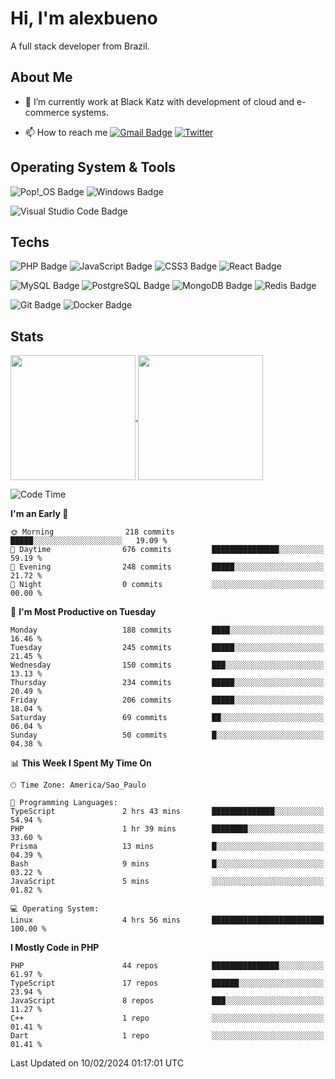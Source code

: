 # Hi, I'm alexbueno

A full stack developer from Brazil.

## About Me

- 🌱 I’m currently work at Black Katz with development of cloud and e-commerce systems.

- 📫 How to reach me [![Gmail Badge](https://img.shields.io/badge/-gmail-c14438?style=for-the-badge&logo=Gmail&logoColor=ffffff)](mailto:alexsandrofbueno@gmail.com) [![Twitter](https://img.shields.io/badge/twitter-1DA1F2.svg?style=for-the-badge&logo=twitter&logoColor=ffffff)](https://twitter.com/Alex_Bueno_7)

## Operating System & Tools

![Pop!_OS Badge](https://img.shields.io/badge/Pop!__OS-48B9C7?logo=popos&logoColor=fff&style=flat)
![Windows Badge](https://img.shields.io/badge/Windows-0078D6?logo=windows&logoColor=fff&style=flat)

![Visual Studio Code Badge](https://img.shields.io/badge/Visual%20Studio%20Code-007ACC?logo=visualstudiocode&logoColor=fff&style=flat)

## Techs

![PHP Badge](https://img.shields.io/badge/PHP-777BB4?logo=php&logoColor=fff&style=flat)
![JavaScript Badge](https://img.shields.io/badge/JavaScript-F7DF1E?logo=javascript&logoColor=000&style=flat)
![CSS3 Badge](https://img.shields.io/badge/CSS3-1572B6?logo=css3&logoColor=fff&style=flat)
![React Badge](https://img.shields.io/badge/React-61DAFB?logo=react&logoColor=000&style=flat)

![MySQL Badge](https://img.shields.io/badge/MySQL-4479A1?logo=mysql&logoColor=fff&style=flat)
![PostgreSQL Badge](https://img.shields.io/badge/PostgreSQL-4169E1?logo=postgresql&logoColor=fff&style=flat)
![MongoDB Badge](https://img.shields.io/badge/MongoDB-47A248?logo=mongodb&logoColor=fff&style=flat)
![Redis Badge](https://img.shields.io/badge/Redis-DC382D?logo=redis&logoColor=fff&style=flat)

![Git Badge](https://img.shields.io/badge/Git-F05032?logo=git&logoColor=fff&style=flat)
![Docker Badge](https://img.shields.io/badge/Docker-2496ED?logo=docker&logoColor=fff&style=flat)


## Stats

<a href="https://github.com/anuraghazra/github-readme-stats">
  <img height=200 align="center" src="https://github-readme-stats.vercel.app/api?username=alexbueno7&theme=dark" />
</a>
<a href="https://github.com/anuraghazra/convoychat">
  <img height=200 align="center" src="https://github-readme-stats.vercel.app/api/top-langs?username=alexbueno7&layout=compact&langs_count=8&card_width=320&theme=dark" />
</a>

<!--START_SECTION:waka-->
![Code Time](http://img.shields.io/badge/Code%20Time-860%20hrs%2053%20mins-blue)

**I'm an Early 🐤** 

```text
🌞 Morning                218 commits         █████░░░░░░░░░░░░░░░░░░░░   19.09 % 
🌆 Daytime                676 commits         ███████████████░░░░░░░░░░   59.19 % 
🌃 Evening                248 commits         █████░░░░░░░░░░░░░░░░░░░░   21.72 % 
🌙 Night                  0 commits           ░░░░░░░░░░░░░░░░░░░░░░░░░   00.00 % 
```
📅 **I'm Most Productive on Tuesday** 

```text
Monday                   188 commits         ████░░░░░░░░░░░░░░░░░░░░░   16.46 % 
Tuesday                  245 commits         █████░░░░░░░░░░░░░░░░░░░░   21.45 % 
Wednesday                150 commits         ███░░░░░░░░░░░░░░░░░░░░░░   13.13 % 
Thursday                 234 commits         █████░░░░░░░░░░░░░░░░░░░░   20.49 % 
Friday                   206 commits         █████░░░░░░░░░░░░░░░░░░░░   18.04 % 
Saturday                 69 commits          ██░░░░░░░░░░░░░░░░░░░░░░░   06.04 % 
Sunday                   50 commits          █░░░░░░░░░░░░░░░░░░░░░░░░   04.38 % 
```


📊 **This Week I Spent My Time On** 

```text
🕑︎ Time Zone: America/Sao_Paulo

💬 Programming Languages: 
TypeScript               2 hrs 43 mins       ██████████████░░░░░░░░░░░   54.94 % 
PHP                      1 hr 39 mins        ████████░░░░░░░░░░░░░░░░░   33.60 % 
Prisma                   13 mins             █░░░░░░░░░░░░░░░░░░░░░░░░   04.39 % 
Bash                     9 mins              █░░░░░░░░░░░░░░░░░░░░░░░░   03.22 % 
JavaScript               5 mins              ░░░░░░░░░░░░░░░░░░░░░░░░░   01.82 % 

💻 Operating System: 
Linux                    4 hrs 56 mins       █████████████████████████   100.00 % 
```

**I Mostly Code in PHP** 

```text
PHP                      44 repos            ███████████████░░░░░░░░░░   61.97 % 
TypeScript               17 repos            ██████░░░░░░░░░░░░░░░░░░░   23.94 % 
JavaScript               8 repos             ███░░░░░░░░░░░░░░░░░░░░░░   11.27 % 
C++                      1 repo              ░░░░░░░░░░░░░░░░░░░░░░░░░   01.41 % 
Dart                     1 repo              ░░░░░░░░░░░░░░░░░░░░░░░░░   01.41 % 
```




 Last Updated on 10/02/2024 01:17:01 UTC
<!--END_SECTION:waka-->
